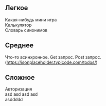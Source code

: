 
## Легкое
Какая-нибудь мини игра  
Калькулятор  
Словарь синонимов

## Среднее
Что-то асинхронное. Get запрос. Post запрос. (https://jsonplaceholder.typicode.com/todos/)  


## Сложное  
Авторизация  
asd  asd  asd  asd  
asddddd  
